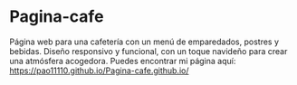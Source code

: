 # Pagina-cafe

Página web para una cafetería con un menú de emparedados, postres y bebidas. Diseño responsivo y funcional, con un toque navideño para crear una atmósfera acogedora.
Puedes encontrar mi página aquí: https://pao11110.github.io/Pagina-cafe.github.io/
